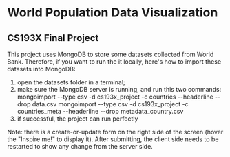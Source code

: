# World Population Data Visualization

## CS193X Final Project

This project uses MongoDB to store some datasets collected from World Bank. Therefore, if you want to run the it locally, here's how to import these datasets into MongoDB:
1. open the datasets folder in a terminal;
2. make sure the MongoDB server is running, and run this two commands:
	mongoimport --type csv -d cs193x_project -c countries --headerline --drop data.csv
	mongoimport --type csv -d cs193x_project -c countries_meta --headerline --drop metadata_country.csv
3. if successful, the project can run perfectly

Note: there is a create-or-update form on the right side of the screen (hover the "Inspire me!" to display it). After submitting, the client side needs to be restarted to show any change from the server side.

